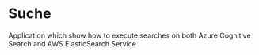 # Suche
Application which show how to execute searches on both Azure Cognitive Search and AWS ElasticSearch Service
